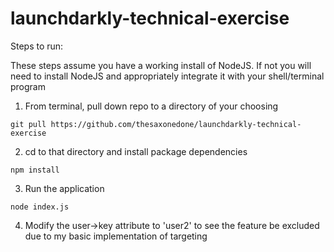# launchdarkly-technical-exercise
Steps to run:

These steps assume you have a working install of NodeJS.   If not you will need to install NodeJS and appropriately integrate it with your shell/terminal program

1.   From terminal, pull down repo to a directory of your choosing
```console
git pull https://github.com/thesaxonedone/launchdarkly-technical-exercise
```   
2.  cd to that directory and install package dependencies
```concolse
npm install
```   
3.  Run the application
```console
node index.js
```
4.  Modify the user->key attribute to 'user2' to see the feature be excluded due to my basic implementation of targeting 


